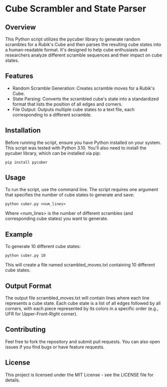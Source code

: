 # Cube Scrambler and State Parser
## Overview
This Python script utilizes the pycuber library to generate random scrambles for a Rubik's Cube and then parses the resulting cube states into a human-readable format. It's designed to help cube enthusiasts and researchers analyze different scramble sequences and their impact on cube states.

## Features
- Random Scramble Generation: Creates scramble moves for a Rubik's Cube.
- State Parsing: Converts the scrambled cube's state into a standardized format that lists the position of all edges and corners.
- File Output: Outputs multiple cube states to a text file, each corresponding to a different scramble.
## Installation
Before running the script, ensure you have Python installed on your system. This script was tested with Python 3.10. You'll also need to install the pycuber library, which can be installed via pip:
```
pip install pycuber
```

## Usage
To run the script, use the command line. The script requires one argument that specifies the number of cube states to generate and save:
```
python cuber.py <num_lines>
```
Where <num_lines> is the number of different scrambles (and corresponding cube states) you want to generate.

## Example
To generate 10 different cube states:
```
python cuber.py 10
```
This will create a file named scrambled_moves.txt containing 10 different cube states.

## Output Format
The output file scrambled_moves.txt will contain lines where each line represents a cube state. Each cube state is a list of all edges followed by all corners, with each piece represented by its colors in a specific order (e.g., UFR for Upper-Front-Right corner).

## Contributing
Feel free to fork the repository and submit pull requests. You can also open issues if you find bugs or have feature requests.

## License
This project is licensed under the MIT License - see the LICENSE file for details.
